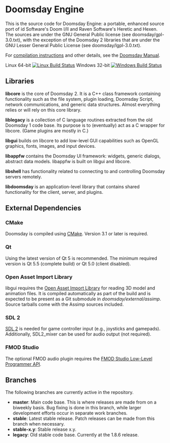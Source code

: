 # Doomsday Engine

This is the source code for Doomsday Engine: a portable, enhanced source port of id Software's Doom I/II and Raven Software's Heretic and Hexen. The sources are under the GNU General Public license (see doomsday/gpl-3.0.txt), with the exception of the Doomsday 2 libraries that are under the GNU Lesser General Public License (see doomsday/lgpl-3.0.txt).

For [compilation instructions](https://manual.dengine.net/devel/compilation) and other details, see the [Doomsday Manual](https://manual.dengine.net/).

Linux 64-bit [![Linux Build Status](https://travis-ci.org/skyjake/Doomsday-Engine.svg)](https://travis-ci.org/skyjake/Doomsday-Engine) Windows 32-bit [![Windows Build Status](https://ci.appveyor.com/api/projects/status/79h7egw7q225gj2h?svg=true)](https://ci.appveyor.com/project/skyjake/doomsday-engine)

## Libraries

**libcore** is the core of Doomsday 2. It is a C++ class framework containing functionality such as the file system, plugin loading, Doomsday Script, network communications, and generic data structures. Almost everything relies or will rely on this core library.

**liblegacy** is a collection of C language routines extracted from the old Doomsday 1 code base. Its purpose is to (eventually) act as a C wrapper for libcore. (Game plugins are mostly in C.)

**libgui** builds on libcore to add low-level GUI capabilities such as OpenGL graphics, fonts, images, and input devices.

**libappfw** contains the Doomsday UI framework: widgets, generic dialogs, abstract data models. libappfw is built on libgui and libcore.

**libshell** has functionality related to connecting to and controlling Doomsday servers remotely.

**libdoomsday** is an application-level library that contains shared functionality for the client, server, and plugins.

## External Dependencies

### CMake

Doomsday is compiled using [CMake](http://cmake.org/). Version 3.1 or later is required.

### Qt

Using the latest version of Qt 5 is recommended. The minimum required version is Qt 5.5 (complete build) or Qt 5.0 (client disabled).

### Open Asset Import Library

libgui requires the [Open Asset Import Library](http://assimp.sourceforge.net/lib_html/index.html) for reading 3D model and animation files. It is compiled automatically as part of the build and is expected to be present as a Git submodule in _doomsday/external/assimp_. Source tarballs come with the Assimp sources included.

### SDL 2

[SDL 2](http://libsdl.org) is needed for game controller input (e.g., joysticks and gamepads). Additionally, SDL2_mixer can be used for audio output (not required).

### FMOD Studio

The optional FMOD audio plugin requires the [FMOD Studio Low-Level Programmer API](http://www.fmod.org/download).

## Branches

The following branches are currently active in the repository.

- **master**: Main code base. This is where releases are made from on a biweekly basis. Bug fixing is done in this branch, while larger development efforts occur in separate work branches.
- **stable**: Latest stable release. Patch releases can be made from this branch when necessary.
- **stable-x.y**: Stable release x.y.
- **legacy**: Old stable code base. Currently at the 1.8.6 release.
